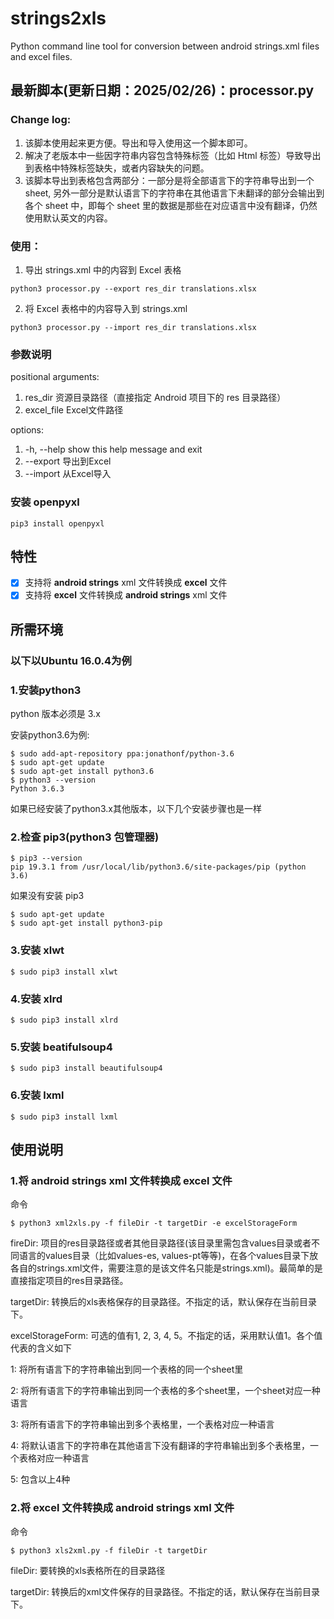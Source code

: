 # strings2xls
Python command line tool for conversion between android strings.xml files and excel files.

## 最新脚本(更新日期：2025/02/26)：processor.py

### Change log:
1. 该脚本使用起来更方便。导出和导入使用这一个脚本即可。
2. 解决了老版本中一些因字符串内容包含特殊标签（比如 Html 标签）导致导出到表格中特殊标签缺失，或者内容缺失的问题。
3. 该脚本导出到表格包含两部分：一部分是将全部语言下的字符串导出到一个 sheet, 另外一部分是默认语言下的字符串在其他语言下未翻译的部分会输出到各个 sheet 中，即每个 sheet 里的数据是那些在对应语言中没有翻译，仍然使用默认英文的内容。

### 使用：
1. 导出 strings.xml 中的内容到 Excel 表格
```
python3 processor.py --export res_dir translations.xlsx
```
2. 将 Excel 表格中的内容导入到 strings.xml
```
python3 processor.py --import res_dir translations.xlsx
```
   

### 参数说明
positional arguments:
  1. res_dir     资源目录路径（直接指定 Android 项目下的 res 目录路径）
  2. excel_file  Excel文件路径

options:
  1. -h, --help  show this help message and exit
  2. --export    导出到Excel
  3. --import    从Excel导入

### 安装 openpyxl
```
pip3 install openpyxl
```

## 特性

- [x] 支持将 **android strings** xml 文件转换成 **excel** 文件
- [x] 支持将 **excel** 文件转换成 **android strings** xml 文件

## 所需环境

### 以下以Ubuntu 16.0.4为例

### 1.安装python3

python 版本必须是 3.x

安装python3.6为例:
```
$ sudo add-apt-repository ppa:jonathonf/python-3.6
$ sudo apt-get update
$ sudo apt-get install python3.6
$ python3 --version
Python 3.6.3
```
如果已经安装了python3.x其他版本，以下几个安装步骤也是一样

### 2.检查 pip3(python3 包管理器)

```
$ pip3 --version
pip 19.3.1 from /usr/local/lib/python3.6/site-packages/pip (python 3.6)
```

如果没有安装 pip3

```
$ sudo apt-get update
$ sudo apt-get install python3-pip
```

### 3.安装 xlwt

```
$ sudo pip3 install xlwt
```

### 4.安装 xlrd

```
$ sudo pip3 install xlrd
```

### 5.安装 beatifulsoup4

```
$ sudo pip3 install beautifulsoup4
```
### 6.安装 lxml

```
$ sudo pip3 install lxml
```

## 使用说明
### 1.将 **android strings** xml 文件转换成 **excel** 文件

命令
```
$ python3 xml2xls.py -f fileDir -t targetDir -e excelStorageForm
```
fireDir: 项目的res目录路径或者其他目录路径(该目录里需包含values目录或者不同语言的values目录（比如values-es, values-pt等等)，在各个values目录下放各自的strings.xml文件，需要注意的是该文件名只能是strings.xml)。最简单的是直接指定项目的res目录路径。

targetDir: 转换后的xls表格保存的目录路径。不指定的话，默认保存在当前目录下。

excelStorageForm: 可选的值有1, 2, 3, 4, 5。不指定的话，采用默认值1。各个值代表的含义如下

1: 将所有语言下的字符串输出到同一个表格的同一个sheet里

2: 将所有语言下的字符串输出到同一个表格的多个sheet里，一个sheet对应一种语言

3: 将所有语言下的字符串输出到多个表格里，一个表格对应一种语言

4: 将默认语言下的字符串在其他语言下没有翻译的字符串输出到多个表格里，一个表格对应一种语言

5: 包含以上4种


### 2.将 **excel** 文件转换成 **android strings** xml 文件

命令
```
$ python3 xls2xml.py -f fileDir -t targetDir
```
fileDir: 要转换的xls表格所在的目录路径

targetDir: 转换后的xml文件保存的目录路径。不指定的话，默认保存在当前目录下。

